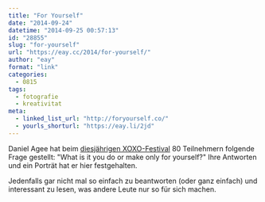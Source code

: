 ```yaml
---
title: "For Yourself"
date: "2014-09-24"
datetime: "2014-09-25 00:57:13"
id: "28855"
slug: "for-yourself"
url: "https://eay.cc/2014/for-yourself/"
author: "eay"
format: "link"
categories:
  - 0815
tags:
  - fotografie
  - kreativitat
meta:
  - linked_list_url: "http://foryourself.co/"
  - yourls_shorturl: "https://eay.li/2jd"
---
```


Daniel Agee hat beim [diesjährigen XOXO-Festival](http://2014.xoxofest.com/) 80 Teilnehmern folgende Frage gestellt: "What is it you do or make only for yourself?" Ihre Antworten und ein Porträt hat er hier festgehalten.

Jedenfalls gar nicht mal so einfach zu beantworten (oder ganz einfach) und interessant zu lesen, was andere Leute nur so für sich machen.
